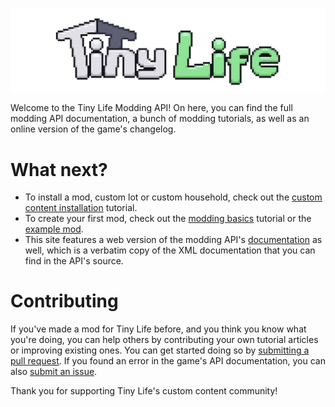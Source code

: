 ![The Tiny Life banner](media/banner.png)

Welcome to the Tiny Life Modding API! On here, you can find the full modding API documentation, a bunch of modding tutorials, as well as an online version of the game's changelog.

# What next?
- To install a mod, custom lot or custom household, check out the [custom content installation](~/articles/getting.md) tutorial.
- To create your first mod, check out the [modding basics](~/articles/mod_basics.md) tutorial or the [example mod](https://github.com/Ellpeck/TinyLifeExampleMod).
- This site features a web version of the modding API's [documentation](xref:TinyLife) as well, which is a verbatim copy of the XML documentation that you can find in the API's source.

# Contributing
If you've made a mod for Tiny Life before, and you think you know what you're doing, you can help others by contributing your own tutorial articles or improving existing ones. You can get started doing so by [submitting a pull request](https://github.com/Ellpeck/TinyLifeDocs/pulls). If you found an error in the game's API documentation, you can also [submit an issue](https://github.com/Ellpeck/TinyLifeDocs/issues).

Thank you for supporting Tiny Life's custom content community!